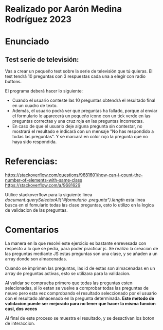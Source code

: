 # Realizado por Aarón Medina Rodríguez 2023

# Enunciado
## Test serie de televisión:

Vas a crear un pequeño test sobre la serie de televisión que tú quieras. El test tendrá 10
preguntas con 3 respuestas cada una a elegir con radio buttons.

El programa deberá hacer lo siguiente:
- Cuando el usuario conteste las 10 preguntas obtendrá el resultado final en un cuadro de texto.
- Además, el usuario podrá ver qué preguntas ha fallado, porque al enviar el formulario le aparecerá un pequeño icono con un tick verde en las preguntas correctas y una cruz roja en las preguntas incorrectas.
- En caso de que el usuario deje alguna pregunta sin contestar, no mostrará el resultado e indicará con un mensaje "No has respondido a todas las preguntas". Y se marcará en color rojo la pregunta que no haya sido respondida.

# Referencias:
https://stackoverflow.com/questions/9681601/how-can-i-count-the-number-of-elements-with-same-class
https://stackoverflow.com/a/9681629

Utilice stackoverflow para la siguiente linea *document.querySelectorAll("#formulario .pregunta").length* esta linea busca en el fomulario todas las clase preguntas, esto lo utilizo en la logica de validacion de las preguntas.

# Comentarios
La manera en la que resolvi este ejercicio es bastante enrevesada con respecto a lo que se pedia, para poder practicar js. Se realizo la creacion de las preguntas mediante JS estas preguntas son una clase, y se añaden a un array donde son almacenadas.

Cuando se imprimen las preguntas, las id de estas son almacenadas en un array de preguntas activas, esto se utilizara para la validacion.

Al validar se comprueba primero que todas las preguntas esten selecionadas, si lo estan se vuelve a comprobar todas las preguntas de neuvo pero esta vez comprobando el resultado seleccionado por el usuario con el resultado almacenado en la pregunta determinada. **Este metodo de validacion puede ser mejorado para no tener que hacer la misma funcion casi, dos veces**

Al final de este proceso se muestra el resultado, y se desactivan los boton de interaccion.